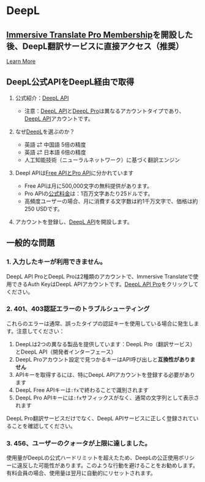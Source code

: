 # DeepL

## [Immersive Translate Pro Membership](https://immersivetranslate.com/en/pricing/)を開設した後、DeepL翻訳サービスに直接アクセス（推奨）

[Learn More](https://immersivetranslate.com/en/pricing/)

## DeepL公式APIをDeepL経由で取得

1. 公式紹介：[DeepL API](https://www.deepl.com/en/pro#developer)

   - 注意：[DeepL API](https://www.deepl.com/en/pro#developer)と[DeepL Pro](https://www.deepl.com/pro)は異なるアカウントタイプであり、[DeepL API](https://www.deepl.com/en/pro/select-country#developer)アカウントです。

2. なぜ[DeepL](https://www.deepl.com/en/whydeepl)を選ぶのか？

   - 英語 ⇄ 中国語 5倍の精度
   - 英語 ⇄ 日本語 6倍の精度
   - 人工知能技術（ニューラルネットワーク）に基づく翻訳エンジン

3. Deepl APIは[Free APIとPro API](https://www.deepl.com/en/pro#developer)に分かれています

   - Free APIは月に500,000文字の無料提供があります。
   - Pro APIの[公式料金](https://www.deepl.com/en/pro#developer)は：1百万文字あたり25ドルです。
   - 高頻度ユーザーの場合、月に消費する文字数は約1千万文字で、価格は約250 USDです。

4. アカウントを登録し、[DeepL API](https://www.deepl.com/en/pro#developer)を開設します。

## 一般的な問題

### 1. 入力したキーが利用できません。

DeepL API ProとDeepL Proは2種類のアカウントで、Immersive Translateで使用できるAuth KeyはDeepL APIアカウントです。[DeepL API Pro](https://www.deepl.com/en/pro/select-country#developer)をクリックしてください。

### 2. 401、403認証エラーのトラブルシューティング

これらのエラーは通常、誤ったタイプの認証キーを使用している場合に発生します。注意してください：

1. DeepLは2つの異なる製品を提供しています：DeepL Pro（翻訳サービス）とDeepL API（開発者インターフェース）
2. DeepL Proアカウント設定で見つかるキーはAPI呼び出しと**互換性がありません**
3. APIキーを取得するには、特にDeepL APIアカウントを登録する必要があります
4. DeepL Free APIキーは`:fx`で終わることで識別されます
5. DeepL Pro APIキーには`:fx`サフィックスがなく、通常の文字列として表示されます

DeepL Pro翻訳サービスだけでなく、DeepL APIサービスに正しく登録されていることを確認してください。

### 3. 456、ユーザーのクォータが上限に達しました。

使用量がDeepLの公式ハードリミットを超えたため、DeepLの公正使用ポリシーに違反した可能性があります。このような行動を避けることをお勧めします。有料会員の場合、使用量は翌月に自動的にリセットされます。
